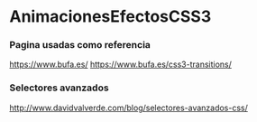 # AnimacionesEfectosCSS3


### Pagina usadas como referencia 

https://www.bufa.es/
https://www.bufa.es/css3-transitions/

### Selectores avanzados

http://www.davidvalverde.com/blog/selectores-avanzados-css/